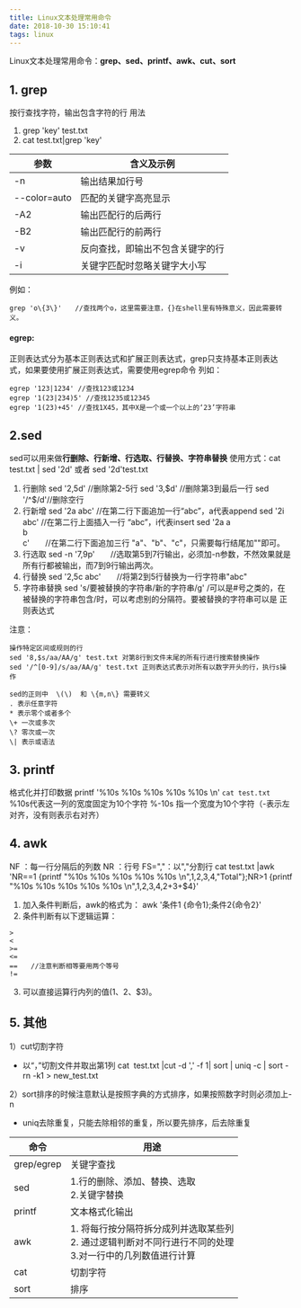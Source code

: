 ```yaml
---
title: Linux文本处理常用命令
date: 2018-10-30 15:10:41
tags: linux
---
```

Linux文本处理常用命令：**grep、sed、printf、awk、cut、sort**

## 1. grep
按行查找字符，输出包含字符的行
用法
1. grep 'key' test.txt
2. cat test.txt|grep 'key'

| 参数 | 含义及示例 |
| ------ | ------ |
| -n | 输出结果加行号 |
| --color=auto | 匹配的关键字高亮显示 |
| -A2 | 输出匹配行的后两行 |
| -B2 | 输出匹配行的前两行 |
| -v | 反向查找，即输出不包含关键字的行 |
| -i | 关键字匹配时忽略关键字大小写 |

例如：
```
grep 'o\{3\}'　　//查找两个o，这里需要注意，{}在shell里有特殊意义，因此需要转义。
```
#### egrep:
正则表达式分为基本正则表达式和扩展正则表达式，grep只支持基本正则表达式，如果要使用扩展正则表达式，需要使用egrep命令
列如：
```
egrep '123|1234' //查找123或1234
egrep '1(23|234)5' //查找1235或12345
egrep '1(23)+45' //查找1X45，其中X是一个或一个以上的‘23’字符串
```

## 2.sed
sed可以用来做**行删除、行新增、行选取、行替换、字符串替换**
使用方式：cat test.txt | sed '2d'  或者 sed '2d'test.txt

1. 行删除
sed '2,5d' //删除第2-5行
sed '3,$d' //删除第3到最后一行
sed '/^$/d'//删除空行
2. 行新增
sed '2a abc' //在第二行下面追加一行“abc”，a代表append
sed '2i abc' //在第二行上面插入一行 “abc”，i代表insert
sed '2a a\
b\
c'　　//在第二行下面追加三行 "a"、"b"、"c"，只需要每行结尾加"\"即可。
3. 行选取
sed -n '7,9p'　　//选取第5到7行输出，必须加-n参数，不然效果就是所有行都被输出，而7到9行输出两次。
4. 行替换
sed '2,5c abc'　　//将第2到5行替换为一行字符串"abc"
5. 字符串替换
sed 's/要被替换的字符串/新的字符串/g' /可以是#号之类的，在被替换的字符串包含/时，可以考虑别的分隔符。要被替换的字符串可以是
正则表达式


注意：
```
操作特定区间或规则的行
sed '8,$s/aa/AA/g' test.txt 对第8行到文件末尾的所有行进行搜索替换操作
sed '/^[0-9]/s/aa/AA/g' test.txt 正则表达式表示对所有以数字开头的行，执行s操作

sed的正则中  \(\)  和 \{m,n\} 需要转义
. 表示任意字符
* 表示零个或者多个
\+ 一次或多次　　
\? 零次或一次
\| 表示或语法
```

## 3. printf
格式化并打印数据
printf '%10s %10s %10s %10s %10s \n' `cat test.txt`    %10s代表这一列的宽度固定为10个字符
%-10s 指一个宽度为10个字符（-表示左对齐，没有则表示右对齐）

## 4. awk
NF ：每一行分隔后的列数
NR ：行号
FS=","：以","分割行
cat test.txt |awk 'NR==1 {printf "%10s %10s %10s %10s %10s \n",$1,$2,$3,$4,"Total"};NR>1 {printf "%10s %10s %10s %10s %10s \n",$1,$2,$3,$4,$2+$3+$4}'

1. 加入条件判断后，awk的格式为： awk '条件1 {命令1};条件2{命令2}'
2. 条件判断有以下逻辑运算：
```
>
<
>=
<=
==　　//注意判断相等要用两个等号
!=
```
3. 可以直接运算行内列的值($1、$2、$3)。

## 5. 其他
1）cut切割字符
- 以“，”切割文件并取出第1列
cat  test.txt |cut -d ',' -f 1| sort | uniq -c | sort -rn -k1 > new_test.txt


2）sort排序的时候注意默认是按照字典的方式排序，如果按照数字时则必须加上-n
- uniq去除重复，只能去除相邻的重复，所以要先排序，后去除重复


| 命令 | 用途 |
| ------ | ------ |
| grep/egrep | 关键字查找 |
| sed | 1.行的删除、添加、替换、选取 <br> 2.关键字替换 |
| printf | 文本格式化输出 |
| awk | 1. 将每行按分隔符拆分成列并选取某些列<br>2. 通过逻辑判断对不同行进行不同的处理<br>3.对一行中的几列数值进行计算 |
| cat | 切割字符 |
| sort | 排序 |
